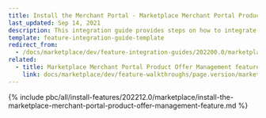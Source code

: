```yaml
---
title: Install the Merchant Portal - Marketplace Merchant Portal Product Offer Management feature
last_updated: Sep 14, 2021
description: This integration guide provides steps on how to integrate the Marketplace Merchant Portal Product Offer Management feature into a Spryker project.
template: feature-integration-guide-template
redirect_from:
  - /docs/marketplace/dev/feature-integration-guides/202200.0/marketplace-merchant-portal-product-offer-management-feature-integration.html
related:
  - title: Marketplace Merchant Portal Product Offer Management feature walkthrough
    link: docs/marketplace/dev/feature-walkthroughs/page.version/marketplace-merchant-portal-product-offer-management-feature-walkthrough.html
---
```


{% include pbc/all/install-features/202212.0/marketplace/install-the-marketplace-merchant-portal-product-offer-management-feature.md %} <!-- To edit, see /_includes/pbc/all/install-features/202212.0/marketplace/install-the-marketplace-merchant-portal-product-offer-management-feature.md -->
